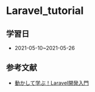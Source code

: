 # Laravel_tutorial

## 学習日
- 2021-05-10~2021-05-26

## 参考文献
- [動かして学ぶ！Laravel開発入門](https://www.amazon.co.jp/dp/4798168653?tag=shoeishacom-22)
